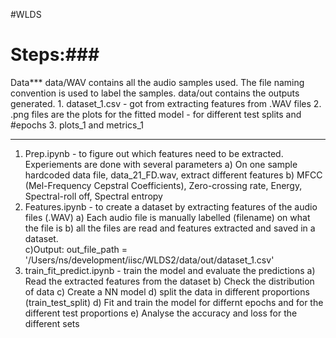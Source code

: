 #WLDS
# Steps:###
Data***
data/WAV contains all the audio samples used. The file naming convention is used to label the samples.
data/out contains the outputs generated.
    1. dataset_1.csv - got from extracting features from .WAV files
    2. .png files are the plots for the fitted model - for different test splits and #epochs
    3. plots_1 and metrics_1
***

1. Prep.ipynb - to figure out which features need to be extracted. Experiements are done with several parameters
        a) On one sample hardcoded data file, data_21_FD.wav, extract different features
        b) MFCC (Mel-Frequency Cepstral Coefficients), Zero-crossing rate, Energy, Spectral-roll off, Spectral entropy  
2. Features.ipynb - to create a dataset by extracting features of the audio files (.WAV)
        a) Each audio file is manually labelled (filename) on what the file is
        b) all the files are read and features extracted and saved in a dataset.  
        c)Output: out_file_path = '/Users/ns/development/iisc/WLDS2/data/out/dataset_1.csv' 
3. train_fit_predict.ipynb - train the model and evaluate the predictions
        a) Read the extracted features from the  dataset
        b) Check the distribution of data
        c) Create a NN model
        d) split the data in different proportions (train_test_split)
        d) Fit and train the model for differnt epochs and for the different test proportions
        e) Analyse the accuracy and loss for the different sets





